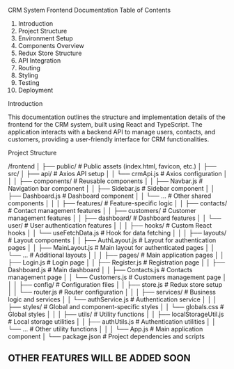 CRM System Frontend Documentation
Table of Contents

1.   Introduction
2.   Project Structure
3.   Environment Setup
4.   Components Overview
5.   Redux Store Structure
6.   API Integration
7.   Routing
8.   Styling
9.   Testing
10.  Deployment

Introduction

This documentation outlines the structure and implementation details of the frontend for the CRM system, built using React and TypeScript. The application interacts with a backend API to manage users, contacts, and customers, providing a user-friendly interface for CRM functionalities.

Project Structure

/frontend
│
├── public/                # Public assets (index.html, favicon, etc.)
│
├── src/
│   ├── api/              # Axios API setup
│   │   └── crmApi.js     # Axios configuration
│   │
│   ├── components/       # Reusable components
│   │   ├── Navbar.js      # Navigation bar component
│   │   ├── Sidebar.js     # Sidebar component
│   │   ├── Dashboard.js    # Dashboard component
│   │   └── ...           # Other shared components
│   │
│   ├── features/         # Feature-specific logic
│   │   ├── contacts/      # Contact management features
│   │   ├── customers/     # Customer management features
│   │   ├── dashboard/     # Dashboard features
│   │   └── user/          # User authentication features
│   │
│   ├── hooks/            # Custom React hooks
│   │   └── useFetchData.js # Hook for data fetching
│   │
│   ├── layouts/          # Layout components
│   │   ├── AuthLayout.js  # Layout for authentication pages
│   │   ├── MainLayout.js  # Main layout for authenticated pages
│   │   └── ...           # Additional layouts
│   │
│   ├── pages/            # Main application pages
│   │   ├── Login.js       # Login page
│   │   ├── Register.js    # Registration page
│   │   ├── Dashboard.js    # Main dashboard
│   │   ├── Contacts.js     # Contacts management page
│   │   └── Customers.js    # Customers management page
│   │
│   ├── config/           # Configuration files
│   │   ├── store.js       # Redux store setup
│   │   └── router.js      # Router configuration
│   │
│   ├── services/         # Business logic and services
│   │   └── authService.js  # Authentication service
│   │
│   ├── styles/           # Global and component-specific styles
│   │   └── globals.css    # Global styles
│   │
│   ├── utils/            # Utility functions
│   │   ├── localStorageUtil.js # Local storage utilities
│   │   ├── authUtils.js   # Authentication utilities
│   │   └── ...           # Other utility functions
│   │
│   └── App.js            # Main application component
│
└── package.json           # Project dependencies and scripts


## OTHER FEATURES WILL BE ADDED SOON 